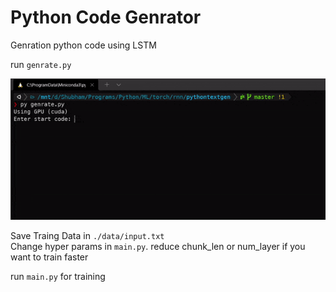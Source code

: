 # Python Code Genrator
Genration python code using LSTM 

run `genrate.py`

![](result.gif)

Save Traing Data in `./data/input.txt`
<br>
Change hyper params in `main.py`.
reduce chunk_len or num_layer if you
want to train faster

run `main.py` for training